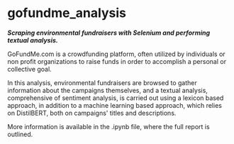 # gofundme_analysis
**_Scraping environmental fundraisers with Selenium and performing textual analysis._**

GoFundMe.com is a crowdfunding platform, often utilized by individuals or non profit organizations to raise funds in order to accomplish a personal or collective goal.

In this analysis, environmental fundraisers are browsed to gather information about the campaigns themselves, and a textual analysis, comprehensive of sentiment analysis, is carried out using a lexicon based approach, in addition to a machine learning based approach, which relies on DistilBERT, both on campaigns' titles and descriptions.

More information is available in the .ipynb file, where the full report is outlined.
